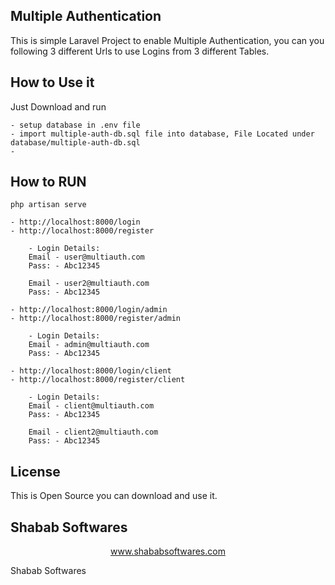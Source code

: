 ## Multiple Authentication

This is simple Laravel Project to enable Multiple Authentication, you can you following 3 different Urls to use Logins from 3 different Tables.

## How to Use it

Just Download and run 

    - setup database in .env file
    - import multiple-auth-db.sql file into database, File Located under database/multiple-auth-db.sql
    - 

## How to RUN

    php artisan serve

    - http://localhost:8000/login
    - http://localhost:8000/register

        - Login Details:
        Email - user@multiauth.com
        Pass: - Abc12345
        
        Email - user2@multiauth.com
        Pass: - Abc12345

    - http://localhost:8000/login/admin
    - http://localhost:8000/register/admin

        - Login Details:
        Email - admin@multiauth.com
        Pass: - Abc12345

    - http://localhost:8000/login/client
    - http://localhost:8000/register/client

        - Login Details:
        Email - client@multiauth.com
        Pass: - Abc12345
        
        Email - client2@multiauth.com
        Pass: - Abc12345

## License

This is Open Source you can download and use it.

## Shabab Softwares

<p align="center"><a href="https://www.shababsoftwares.com" target="_blank">www.shababsoftwares.com</a></p>

Shabab Softwares